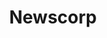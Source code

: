 ---
gid: newscorp-sa
title: Newscorp
name: Newscorp
website_url: 'http://www.newscorpaustralia.com'
logo_url: 'https://www.govhack.org/wp-content/uploads/2016/07/newscorp.png'
sponsor_level: Gold Sponsor
sponsor_level_id: gold
sponsor_level_desc: Gold Sponsors
jurisdiction: sa
is_sponsor: true
---